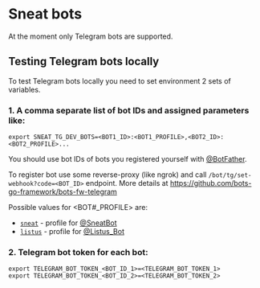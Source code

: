 # Sneat bots

At the moment only Telegram bots are supported.

## Testing Telegram bots locally

To test Telegram bots locally you need to set environment 2 sets of variables.

### 1. A comma separate list of bot IDs and assigned parameters like:

```shell
export SNEAT_TG_DEV_BOTS=<BOT1_ID>:<BOT1_PROFILE>,<BOT2_ID>:<BOT2_PROFILE>...
```

You should use bot IDs of bots you registered yourself with [@BotFather](https://t.me/BotFather).

To register bot use some reverse-proxy (like ngrok) and call `/bot/tg/set-webhook?code=<BOT_ID>` endpoint.
More details at https://github.com/bots-go-framework/bots-fw-telegram

Possible values for <BOT#_PROFILE> are:

- [`sneat`](../botprofiles/sneatbot) - profile for [@SneatBot](https://t.me/SneatBot)
- [`listus`](../botprofiles/listusbot) - profile for [@Listus_Bot](https://t.me/Listus_bot)

### 2. Telegram bot token for each bot:

```shell
export TELEGRAM_BOT_TOKEN_<BOT_ID_1>=<TELEGRAM_BOT_TOKEN_1>
export TELEGRAM_BOT_TOKEN_<BOT_ID_2>=<TELEGRAM_BOT_TOKEN_2>
```
